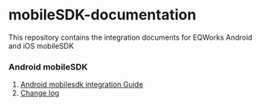 # mobileSDK-documentation
This repository contains the integration documents for EQWorks Android and iOS mobileSDK

### Android mobileSDK
1. [Android mobilesdk integration Guide](docs/androidsdk_2.1.1.md)
2. [Change log](docs/change_log.md)
